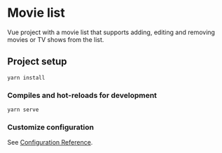 # Movie list
Vue project with a movie list that supports adding, editing and removing movies or TV shows from the list.

## Project setup
```
yarn install
```

### Compiles and hot-reloads for development
```
yarn serve
```

### Customize configuration
See [Configuration Reference](https://cli.vuejs.org/config/).
